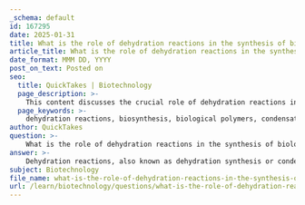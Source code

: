 ```yaml
---
_schema: default
id: 167295
date: 2025-01-31
title: What is the role of dehydration reactions in the synthesis of biological polymers?
article_title: What is the role of dehydration reactions in the synthesis of biological polymers?
date_format: MMM DD, YYYY
post_on_text: Posted on
seo:
  title: QuickTakes | Biotechnology
  page_description: >-
    This content discusses the crucial role of dehydration reactions in synthesizing biological polymers, covering mechanisms, energy considerations, contrasts with hydrolysis, and their biological significance.
  page_keywords: >-
    dehydration reactions, biosynthesis, biological polymers, condensation reactions, polymer formation, macromolecules, amino acids, peptide bonds, energy requirements, hydrolysis, biological significance, glucose, polysaccharides, proteins, nucleic acids, lipids, covalent bonds
author: QuickTakes
question: >-
    What is the role of dehydration reactions in the synthesis of biological polymers?
answer: >-
    Dehydration reactions, also known as dehydration synthesis or condensation reactions, play a crucial role in the synthesis of biological polymers. These reactions involve the removal of a water molecule when two monomers are joined together, forming a covalent bond between them. Here’s a detailed explanation of the process and its significance:\n\n1. **Mechanism of Dehydration Reactions**: In a typical dehydration synthesis reaction, the hydrogen atom from one monomer combines with the hydroxyl group (-OH) of another monomer, resulting in the release of a water molecule (H₂O). This process effectively links the two monomers together, forming a larger polymer. For example, when amino acids are linked to form proteins, a peptide bond is created through a dehydration reaction.\n\n2. **Formation of Macromolecules**: Biological macromolecules, such as proteins, nucleic acids, carbohydrates, and lipids, are constructed from smaller units called monomers. Dehydration reactions are essential for the formation of these macromolecules, as they allow for the sequential addition of monomers to create long chains or complex structures. Each time a monomer is added, a water molecule is released, facilitating the growth of the polymer.\n\n3. **Energy Considerations**: Dehydration reactions are typically endergonic, meaning they require an input of energy to proceed. This energy is often derived from ATP or other high-energy molecules, which provide the necessary activation energy for the reaction to occur.\n\n4. **Contrast with Hydrolysis**: The opposite of dehydration synthesis is hydrolysis, where water is used to break down polymers into their constituent monomers. In hydrolysis, a water molecule is added to the polymer, breaking the covalent bonds and resulting in the release of individual monomers. This process is crucial for the digestion and recycling of biological macromolecules.\n\n5. **Biological Significance**: Dehydration reactions are fundamental to various biological processes, including the synthesis of proteins, nucleic acids, and polysaccharides. They enable the formation of complex structures necessary for cellular function, energy storage, and structural support. For instance, polysaccharides like starch and glycogen are formed through the repeated dehydration synthesis of glucose monomers, providing energy storage in plants and animals.\n\nIn summary, dehydration reactions are vital for the synthesis of biological polymers, allowing for the formation of complex macromolecules essential for life. They facilitate the joining of monomers through the release of water, contributing to the structural and functional diversity of biological systems.
subject: Biotechnology
file_name: what-is-the-role-of-dehydration-reactions-in-the-synthesis-of-biological-polymers.md
url: /learn/biotechnology/questions/what-is-the-role-of-dehydration-reactions-in-the-synthesis-of-biological-polymers
---
```


&nbsp;